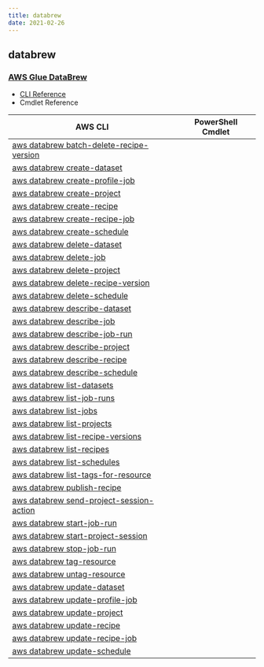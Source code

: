```yaml
---
title: databrew
date: 2021-02-26
---
```


## databrew

### [AWS Glue DataBrew](https://aws.amazon.com/glue/features/databrew/)

* [CLI Reference](https://docs.aws.amazon.com/cli/latest/reference/databrew/index.html)
* Cmdlet Reference

|AWS CLI|PowerShell Cmdlet|
|----|----|
|[aws databrew batch-delete-recipe-version](https://docs.aws.amazon.com/cli/latest/reference/databrew/batch-delete-recipe-version.html)||
|[aws databrew create-dataset](https://docs.aws.amazon.com/cli/latest/reference/databrew/create-dataset.html)||
|[aws databrew create-profile-job](https://docs.aws.amazon.com/cli/latest/reference/databrew/create-profile-job.html)||
|[aws databrew create-project](https://docs.aws.amazon.com/cli/latest/reference/databrew/create-project.html)||
|[aws databrew create-recipe](https://docs.aws.amazon.com/cli/latest/reference/databrew/create-recipe.html)||
|[aws databrew create-recipe-job](https://docs.aws.amazon.com/cli/latest/reference/databrew/create-recipe-job.html)||
|[aws databrew create-schedule](https://docs.aws.amazon.com/cli/latest/reference/databrew/create-schedule.html)||
|[aws databrew delete-dataset](https://docs.aws.amazon.com/cli/latest/reference/databrew/delete-dataset.html)||
|[aws databrew delete-job](https://docs.aws.amazon.com/cli/latest/reference/databrew/delete-job.html)||
|[aws databrew delete-project](https://docs.aws.amazon.com/cli/latest/reference/databrew/delete-project.html)||
|[aws databrew delete-recipe-version](https://docs.aws.amazon.com/cli/latest/reference/databrew/delete-recipe-version.html)||
|[aws databrew delete-schedule](https://docs.aws.amazon.com/cli/latest/reference/databrew/delete-schedule.html)||
|[aws databrew describe-dataset](https://docs.aws.amazon.com/cli/latest/reference/databrew/describe-dataset.html)||
|[aws databrew describe-job](https://docs.aws.amazon.com/cli/latest/reference/databrew/describe-job.html)||
|[aws databrew describe-job-run](https://docs.aws.amazon.com/cli/latest/reference/databrew/describe-job-run.html)||
|[aws databrew describe-project](https://docs.aws.amazon.com/cli/latest/reference/databrew/describe-project.html)||
|[aws databrew describe-recipe](https://docs.aws.amazon.com/cli/latest/reference/databrew/describe-recipe.html)||
|[aws databrew describe-schedule](https://docs.aws.amazon.com/cli/latest/reference/databrew/describe-schedule.html)||
|[aws databrew list-datasets](https://docs.aws.amazon.com/cli/latest/reference/databrew/list-datasets.html)||
|[aws databrew list-job-runs](https://docs.aws.amazon.com/cli/latest/reference/databrew/list-job-runs.html)||
|[aws databrew list-jobs](https://docs.aws.amazon.com/cli/latest/reference/databrew/list-jobs.html)||
|[aws databrew list-projects](https://docs.aws.amazon.com/cli/latest/reference/databrew/list-projects.html)||
|[aws databrew list-recipe-versions](https://docs.aws.amazon.com/cli/latest/reference/databrew/list-recipe-versions.html)||
|[aws databrew list-recipes](https://docs.aws.amazon.com/cli/latest/reference/databrew/list-recipes.html)||
|[aws databrew list-schedules](https://docs.aws.amazon.com/cli/latest/reference/databrew/list-schedules.html)||
|[aws databrew list-tags-for-resource](https://docs.aws.amazon.com/cli/latest/reference/databrew/list-tags-for-resource.html)||
|[aws databrew publish-recipe](https://docs.aws.amazon.com/cli/latest/reference/databrew/publish-recipe.html)||
|[aws databrew send-project-session-action](https://docs.aws.amazon.com/cli/latest/reference/databrew/send-project-session-action.html)||
|[aws databrew start-job-run](https://docs.aws.amazon.com/cli/latest/reference/databrew/start-job-run.html)||
|[aws databrew start-project-session](https://docs.aws.amazon.com/cli/latest/reference/databrew/start-project-session.html)||
|[aws databrew stop-job-run](https://docs.aws.amazon.com/cli/latest/reference/databrew/stop-job-run.html)||
|[aws databrew tag-resource](https://docs.aws.amazon.com/cli/latest/reference/databrew/tag-resource.html)||
|[aws databrew untag-resource](https://docs.aws.amazon.com/cli/latest/reference/databrew/untag-resource.html)||
|[aws databrew update-dataset](https://docs.aws.amazon.com/cli/latest/reference/databrew/update-dataset.html)||
|[aws databrew update-profile-job](https://docs.aws.amazon.com/cli/latest/reference/databrew/update-profile-job.html)||
|[aws databrew update-project](https://docs.aws.amazon.com/cli/latest/reference/databrew/update-project.html)||
|[aws databrew update-recipe](https://docs.aws.amazon.com/cli/latest/reference/databrew/update-recipe.html)||
|[aws databrew update-recipe-job](https://docs.aws.amazon.com/cli/latest/reference/databrew/update-recipe-job.html)||
|[aws databrew update-schedule](https://docs.aws.amazon.com/cli/latest/reference/databrew/update-schedule.html)||


